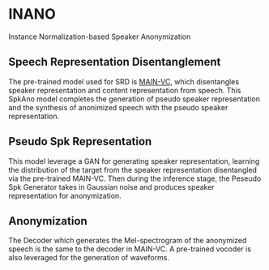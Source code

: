 # INANO
Instance Normalization-based Speaker Anonymization  

## Speech Representation Disentanglement
The pre-trained model used for SRD is [MAIN-VC](https://github.com/PecholaL/MAIN-VC), which disentangles speaker representation and content representation from speech. This SpkAno model completes the generation of pseudo speaker representation and the synthesis of anonimized speech with the pseudo speaker representation.

## Pseudo Spk Representation
This model leverage a GAN for generating speaker representation, learning the distribution of the target from the speaker representation disentangled via the pre-trained MAIN-VC. Then during the inference stage, the Peseudo Spk Generator takes in Gaussian noise and produces speaker representation for anonymization.

## Anonymization
The Decoder which generates the Mel-spectrogram of the anonymized speech is the same to the decoder in MAIN-VC. A pre-trained vocoder is also leveraged for the generation of waveforms.